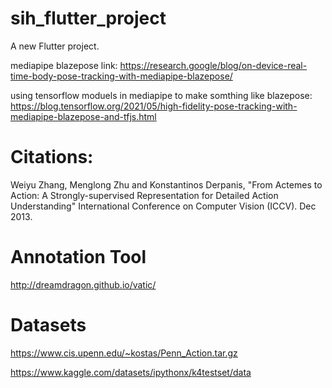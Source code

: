 # sih_flutter_project

A new Flutter project.


mediapipe blazepose link: https://research.google/blog/on-device-real-time-body-pose-tracking-with-mediapipe-blazepose/


using tensorflow moduels in mediapipe to make somthing like blazepose: https://blog.tensorflow.org/2021/05/high-fidelity-pose-tracking-with-mediapipe-blazepose-and-tfjs.html


# Citations: 
Weiyu Zhang, Menglong Zhu and Konstantinos Derpanis, "From Actemes to Action: 
A Strongly-supervised Representation for Detailed Action Understanding"
International Conference on Computer Vision (ICCV). Dec 2013.


# Annotation Tool
http://dreamdragon.github.io/vatic/

# Datasets
https://www.cis.upenn.edu/~kostas/Penn_Action.tar.gz

https://www.kaggle.com/datasets/ipythonx/k4testset/data